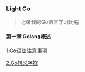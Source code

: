 ### Light Go 

> 记录我的Go语言学习历程

#### 第一章 Golang概述
[1.Go语法注意事项](c01/c01_1/main.go)

[2.Go转义字符](c01/c01_2/main.go)